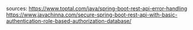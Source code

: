 
sources:
https://www.toptal.com/java/spring-boot-rest-api-error-handling
https://www.javachinna.com/secure-spring-boot-rest-api-with-basic-authentication-role-based-authorization-database/